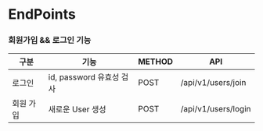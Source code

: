 # EndPoints
### 회원가입 && 로그인 기능

| 구분 | 기능 | METHOD | API |
| --- | --- | --- | --- |
| 로그인 | id, password 유효성 검사 | POST | /api/v1/users/join |
| 회원 가입 | 새로운 User 생성 | POST | /api/v1/users/login |
